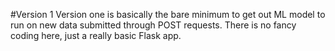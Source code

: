 #Version 1
Version one is basically the bare minimum to get out ML model to run on new data submitted through POST requests. There is no fancy coding here, just a really basic Flask app.
